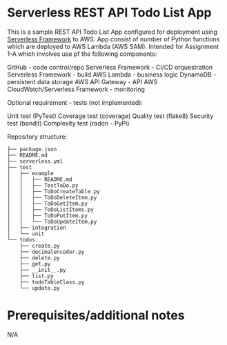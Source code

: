 # Serverless REST API Todo List App

This is a sample REST API Todo List App configured for deployment using [Serverless Framework](https://www.serverless.com/) to AWS. App consist of number of Python functions which are deployed to AWS Lambda (AWS SAM). Intended for Assignment 1-A which involves use pf the following components:

GitHub - code control/repo
Serverless Framework - CI/CD orquestration
Serverless Framework - build
AWS Lambda - business logic
DynamoDB - persistent data storage
AWS API Gateway - API
AWS CloudWatch/Serverless Framework - monitoring

Optional requirement - tests (not implemented):

Unit test (PyTest)
Coverage test (coverage)
Quality test (flake8)
Security test (bandit)
Complexity test (radon - PyPi)

Repository structure:

```
├── package.json
├── README.md
├── serverless.yml
├── test
│   ├── example
│   │   ├── README.md
│   │   ├── TestToDo.py
│   │   ├── ToDoCreateTable.py
│   │   ├── ToDoDeleteItem.py
│   │   ├── ToDoGetItem.py
│   │   ├── ToDoListItems.py
│   │   ├── ToDoPutItem.py
│   │   └── ToDoUpdateItem.py
│   ├── integration
│   └── unit
└── todos
    ├── create.py
    ├── decimalencoder.py
    ├── delete.py
    ├── get.py
    ├── __init__.py
    ├── list.py
    ├── todoTableClass.py
    └── update.py
```

# Prerequisites/additional notes

N/A
